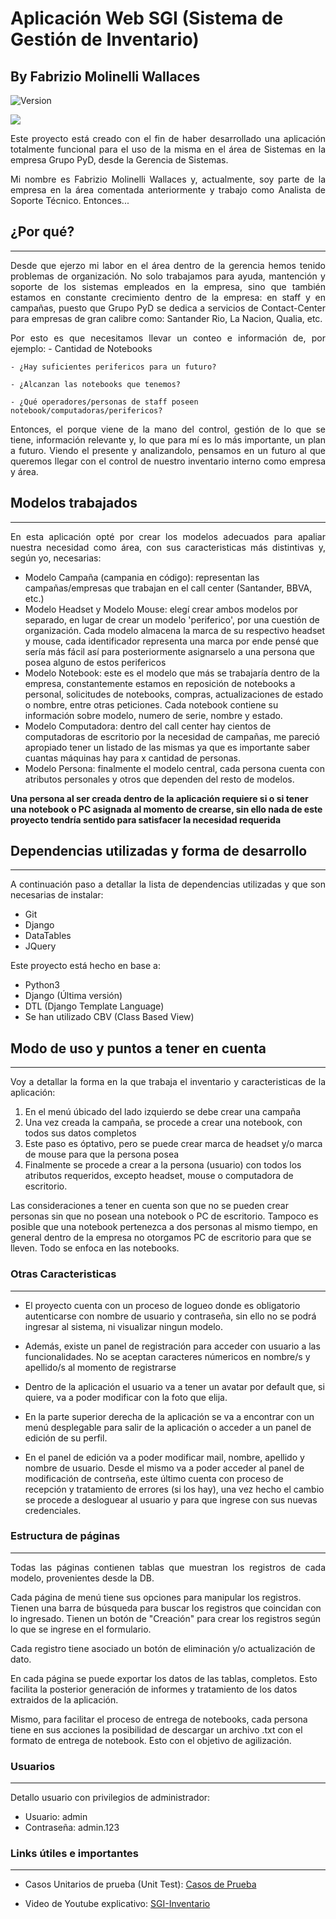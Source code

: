 # Aplicación Web SGI (Sistema de Gestión de Inventario)
## By Fabrizio Molinelli Wallaces
![Version](https://img.shields.io/badge/Version-1-purple.svg)

![](https://media.licdn.com/dms/image/C4D0BAQEyYj8xK_XCJg/company-logo_200_200/0/1631355042913/pyd_logo?e=2147483647&v=beta&t=Dv6lxw6vfVSyF1ntPf6bGCeONf5AdQZT-iljc93OJ9A)

<p style="text-align:justify;">
  Este proyecto está creado con el fin de haber desarrollado una aplicación totalmente funcional
  para el uso de la misma en el área de Sistemas en la empresa Grupo PyD, desde la Gerencia de Sistemas.
</p>

<p style="text-align:justify;">
  Mi nombre es Fabrizio Molinelli Wallaces y, actualmente, soy parte de la empresa en la área comentada
  anteriormente y trabajo como Analista de Soporte Técnico.
  Entonces...
</p>

## ¿Por qué?
---
<p style="text-align:justify;">
  Desde que ejerzo mi labor en el área dentro de la gerencia hemos tenido problemas de organización.
  No solo trabajamos para ayuda, mantención y soporte de los sistemas empleados en la empresa, sino que también
  estamos en constante crecimiento dentro de la empresa: en staff y en campañas, puesto que Grupo PyD se dedica a 
  servicios de Contact-Center para empresas de gran calibre como: Santander Rio, La Nacion, Qualia, etc.
</p>
<p style="text-align:justify;">
  Por esto es que necesitamos llevar un conteo e información de, por ejemplo:
    - Cantidad de Notebooks

    - ¿Hay suficientes perifericos para un futuro?

    - ¿Alcanzan las notebooks que tenemos?

    - ¿Qué operadores/personas de staff poseen notebook/computadoras/perifericos?
</p>
<p style="text-align:justify;">
  Entonces, el porque viene de la mano del control, gestión de lo que se tiene, información relevante y, lo que para mí
  es lo más importante, un plan a futuro. Viendo el presente y analizandolo, pensamos en un futuro al que queremos llegar
  con el control de nuestro inventario interno como empresa y área.
</p>

## Modelos trabajados
---
<p style="text-align:justify;">
  En esta aplicación opté por crear los modelos adecuados para apaliar nuestra necesidad como área, con sus 
  caracteristicas más distintivas y, según yo, necesarias:

  * Modelo Campaña (campania en código): representan las campañas/empresas que trabajan en el call center (Santander, BBVA,    etc.)
  * Modelo Headset y Modelo Mouse: elegí crear ambos modelos por separado, en lugar de crear un modelo 'periferico', por una cuestión de organización. Cada modelo almacena la marca de su respectivo headset y mouse, cada identificador representa una marca por ende pensé que sería más fácil así para posteriormente asignarselo a una persona que posea alguno de estos perifericos
  * Modelo Notebook: este es el modelo que más se trabajaría dentro de la empresa, constantemente estamos en reposición de notebooks a personal, solicitudes de notebooks, compras, actualizaciones de estado o nombre, entre otras peticiones.
  Cada notebook contiene su información sobre modelo, numero de serie, nombre y estado.
  * Modelo Computadora: dentro del call center hay cientos de computadoras de escritorio por la necesidad de campañas, me pareció apropiado tener un listado de las mismas ya que es importante saber cuantas máquinas hay para x cantidad de personas.
  * Modelo Persona: finalmente el modelo central, cada persona cuenta con atributos personales y otros que dependen del resto de modelos.
  <b>
    Una persona al ser creada dentro de la aplicación requiere si o si tener una notebook o PC asignada al momento de crearse, sin ello nada de este proyecto tendría sentido para satisfacer la necesidad requerida
  </b>
</p>

## Dependencias utilizadas y forma de desarrollo
---
<p style="text-align:justify;">
  A continuación paso a detallar la lista de dependencias utilizadas y que son necesarias de instalar:
  <ul>
    <li>Git</li>
    <li>Django</li>
    <li>DataTables</li>
    <li>JQuery</li>
  </ul>

  Este proyecto está hecho en base a:
    <ul>
      <li>Python3</li>
      <li>Django (Última versión)</li>
      <li>DTL (Django Template Language)</li>
      <li>Se han utilizado CBV (Class Based View)</li>
  </ul>
</p>

## Modo de uso y puntos a tener en cuenta
---
<p style="text-align:justify;">
  Voy a detallar la forma en la que trabaja el inventario y caracteristicas de la aplicación:
  <ol>
    <li>En el menú úbicado del lado izquierdo se debe crear una campaña</li>
    <li>Una vez creada la campaña, se procede a crear una notebook, con todos sus datos completos</li>
    <li>Este paso es óptativo, pero se puede crear marca de headset y/o marca de mouse para que la persona posea</li>
    <li>
      Finalmente se procede a crear a la persona (usuario) con todos los atributos requeridos, excepto headset, mouse o computadora de escritorio.
    </li>
  </ol>

  Las consideraciones a tener en cuenta son que no se pueden crear personas sin que no posean una notebook o PC de escritorio.
  Tampoco es posible que una notebook pertenezca a dos personas al mismo tiempo, en general dentro de la empresa no otorgamos PC de escritorio para que se lleven. Todo se enfoca en las notebooks.
</p>

### Otras Caracteristicas
---
<p style="text-align:justify;">

  - El proyecto cuenta con un proceso de logueo donde es obligatorio autenticarse con nombre de usuario y contraseña, sin ello no se podrá ingresar al sistema, ni visualizar ningun modelo.

  - Además, existe un panel de registración para acceder con usuario a las funcionalidades. No se aceptan caracteres númericos en nombre/s y apellido/s al momento de registrarse

  - Dentro de la aplicación el usuario va a tener un avatar por default que, si quiere, va a poder modificar con la foto que elija.

  - En la parte superior derecha de la aplicación se va a encontrar con un menú desplegable para salir de la aplicación o acceder a un panel de edición de su perfil.

  - En el panel de edición va a poder modificar mail, nombre, apellido y nombre de usuario. Desde el mismo va a poder acceder al panel de modificación de contrseña, este último cuenta con proceso de recepción y tratamiento de errores (si los hay), una vez hecho el cambio se procede a desloguear al usuario y para que ingrese con sus nuevas credenciales.
</p>

### Estructura de páginas
---
<p style="text-align:justify;">
  Todas las páginas contienen tablas que muestran los registros de cada modelo, provenientes desde la DB.

  Cada página de menú tiene sus opciones para manipular los registros.
  Tienen una barra de búsqueda para buscar los registros que coincidan con lo ingresado.
  Tienen un botón de "Creación" para crear los registros según lo que se ingrese en el formulario.

  Cada registro tiene asociado un botón de eliminación y/o actualización de dato.

  En cada página se puede exportar los datos de las tablas, completos. Esto facilita la posterior generación de informes y tratamiento de los datos extraidos de la aplicación.

  Mismo, para facilitar el proceso de entrega de notebooks, cada persona tiene en sus acciones la posibilidad de descargar un archivo .txt con el formato de entrega de notebook. Esto con el objetivo de agilización.
</p>

### Usuarios
---
<p style="text-align:justify;">
  Detallo usuario con privilegios de administrador:

  - Usuario: admin
  - Contraseña: admin.123

</p>

### Links útiles e importantes
--- 
<p style="text-align:justify;">

  - Casos Unitarios de prueba (Unit Test): [Casos de Prueba](https://docs.google.com/spreadsheets/d/1PUAJ6mnpDpb2WOapeePhtsYSDb4oKfd7MS99KBuj6Eg/edit?usp=sharing)
  
  - Video de Youtube explicativo: [SGI-Inventario](https://www.youtube.com/watch?v=CJhIQVW3iO0)
  
</p>
